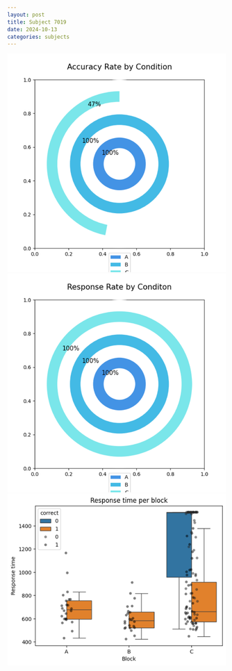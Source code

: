 ```yaml
---
layout: post
title: Subject 7019
date: 2024-10-13
categories: subjects
---
```


![](data/7019/run-10/7019_accuracy_rate.png)
![](data/7019/run-10/7019_response_rate.png)
![](data/7019/run-10/7019_rt.png)
